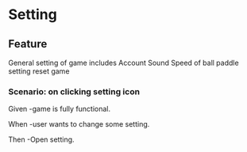# Setting

## Feature

General setting of game includes
        Account
        Sound
        Speed of ball
        paddle setting
        reset game

### Scenario: on clicking setting icon

  Given -game is fully functional.

  When -user wants to change some setting.

  Then -Open setting.
